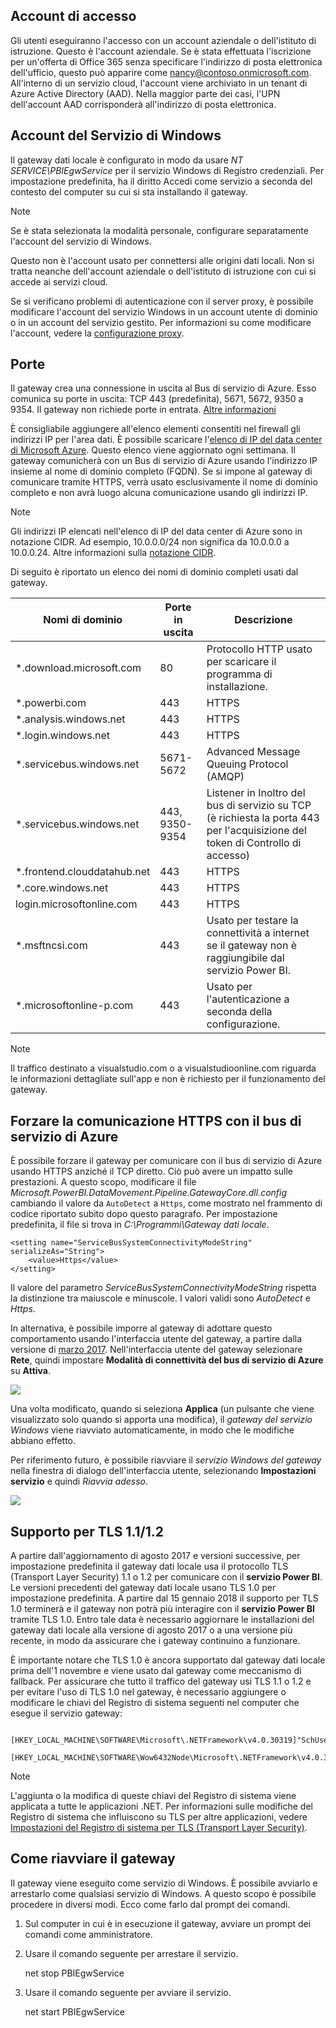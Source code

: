 ## <a name="sign-in-account"></a>Account di accesso
Gli utenti eseguiranno l'accesso con un account aziendale o dell'istituto di istruzione. Questo è l'account aziendale. Se è stata effettuata l'iscrizione per un'offerta di Office 365 senza specificare l'indirizzo di posta elettronica dell'ufficio, questo può apparire come nancy@contoso.onmicrosoft.com. All'interno di un servizio cloud, l'account viene archiviato in un tenant di Azure Active Directory (AAD). Nella maggior parte dei casi, l'UPN dell'account AAD corrisponderà all'indirizzo di posta elettronica.

## <a name="windows-service-account"></a>Account del Servizio di Windows
Il gateway dati locale è configurato in modo da usare *NT SERVICE\PBIEgwService* per il servizio Windows di Registro credenziali. Per impostazione predefinita, ha il diritto Accedi come servizio a seconda del contesto del computer su cui si sta installando il gateway.

> [!NOTE]
> Se è stata selezionata la modalità personale, configurare separatamente l'account del servizio di Windows.
> 
> 

Questo non è l'account usato per connettersi alle origini dati locali.  Non si tratta neanche dell'account aziendale o dell'istituto di istruzione con cui si accede ai servizi cloud.

Se si verificano problemi di autenticazione con il server proxy, è possibile modificare l'account del servizio Windows in un account utente di dominio o in un account del servizio gestito. Per informazioni su come modificare l'account, vedere la [configurazione proxy](../service-gateway-proxy.md#changing-the-gateway-service-account-to-a-domain-user).

## <a name="ports"></a>Porte
Il gateway crea una connessione in uscita al Bus di servizio di Azure. Esso comunica su porte in uscita: TCP 443 (predefinita), 5671, 5672, 9350 a 9354.  Il gateway non richiede porte in entrata. [Altre informazioni](https://azure.microsoft.com/documentation/articles/service-bus-fundamentals-hybrid-solutions/)

È consigliabile aggiungere all'elenco elementi consentiti nel firewall gli indirizzi IP per l'area dati. È possibile scaricare l'[elenco di IP del data center di Microsoft Azure](https://www.microsoft.com/download/details.aspx?id=41653). Questo elenco viene aggiornato ogni settimana. Il gateway comunicherà con un Bus di servizio di Azure usando l'indirizzo IP insieme al nome di dominio completo (FQDN). Se si impone al gateway di comunicare tramite HTTPS, verrà usato esclusivamente il nome di dominio completo e non avrà luogo alcuna comunicazione usando gli indirizzi IP.

> [!NOTE]
> Gli indirizzi IP elencati nell'elenco di IP del data center di Azure sono in notazione CIDR. Ad esempio, 10.0.0.0/24 non significa da 10.0.0.0 a 10.0.0.24. Altre informazioni sulla [notazione CIDR](http://whatismyipaddress.com/cidr).
> 
> 

Di seguito è riportato un elenco dei nomi di dominio completi usati dal gateway.

| Nomi di dominio | Porte in uscita | Descrizione |
| --- | --- | --- |
| *.download.microsoft.com |80 |Protocollo HTTP usato per scaricare il programma di installazione. |
| *.powerbi.com |443 |HTTPS |
| *.analysis.windows.net |443 |HTTPS |
| *.login.windows.net |443 |HTTPS |
| *.servicebus.windows.net |5671-5672 |Advanced Message Queuing Protocol (AMQP) |
| *.servicebus.windows.net |443, 9350-9354 |Listener in Inoltro del bus di servizio su TCP (è richiesta la porta 443 per l'acquisizione del token di Controllo di accesso) |
| *.frontend.clouddatahub.net |443 |HTTPS |
| *.core.windows.net |443 |HTTPS |
| login.microsoftonline.com |443 |HTTPS |
| *.msftncsi.com |443 |Usato per testare la connettività a internet se il gateway non è raggiungibile dal servizio Power BI. |
| *.microsoftonline-p.com |443 |Usato per l'autenticazione a seconda della configurazione. |

> [!NOTE]
> Il traffico destinato a visualstudio.com o a visualstudioonline.com riguarda le informazioni dettagliate sull'app e non è richiesto per il funzionamento del gateway.
> 
> 

## <a name="forcing-https-communication-with-azure-service-bus"></a>Forzare la comunicazione HTTPS con il bus di servizio di Azure
È possibile forzare il gateway per comunicare con il bus di servizio di Azure usando HTTPS anziché il TCP diretto. Ciò può avere un impatto sulle prestazioni. A questo scopo, modificare il file *Microsoft.PowerBI.DataMovement.Pipeline.GatewayCore.dll.config* cambiando il valore da `AutoDetect` a `Https`, come mostrato nel frammento di codice riportato subito dopo questo paragrafo. Per impostazione predefinita, il file si trova in *C:\Programmi\Gateway dati locale*.

```
<setting name="ServiceBusSystemConnectivityModeString" serializeAs="String">
    <value>Https</value>
</setting>
```

Il valore del parametro *ServiceBusSystemConnectivityModeString* rispetta la distinzione tra maiuscole e minuscole. I valori validi sono *AutoDetect* e *Https*.

In alternativa, è possibile imporre al gateway di adottare questo comportamento usando l'interfaccia utente del gateway, a partire dalla versione di [marzo 2017](https://powerbi.microsoft.com/blog/power-bi-gateways-march-update/). Nell'interfaccia utente del gateway selezionare **Rete**, quindi impostare **Modalità di connettività del bus di servizio di Azure** su **Attiva**.

![](./media/gateway-onprem-accounts-ports-more/gw-onprem_01.png)

Una volta modificato, quando si seleziona **Applica** (un pulsante che viene visualizzato solo quando si apporta una modifica), il *gateway del servizio Windows* viene riavviato automaticamente, in modo che le modifiche abbiano effetto.

Per riferimento futuro, è possibile riavviare il *servizio Windows del gateway* nella finestra di dialogo dell'interfaccia utente, selezionando **Impostazioni servizio** e quindi *Riavvia adesso*.

![](./media/gateway-onprem-accounts-ports-more/gw-onprem_02.png)

## <a name="support-for-tls-1112"></a>Supporto per TLS 1.1/1.2
A partire dall'aggiornamento di agosto 2017 e versioni successive, per impostazione predefinita il gateway dati locale usa il protocollo TLS (Transport Layer Security) 1.1 o 1.2 per comunicare con il **servizio Power BI**. Le versioni precedenti del gateway dati locale usano TLS 1.0 per impostazione predefinita. A partire dal 15 gennaio 2018 il supporto per TLS 1.0 terminerà e il gateway non potrà più interagire con il **servizio Power BI** tramite TLS 1.0. Entro tale data è necessario aggiornare le installazioni del gateway dati locale alla versione di agosto 2017 o a una versione più recente, in modo da assicurare che i gateway continuino a funzionare.

È importante notare che TLS 1.0 è ancora supportato dal gateway dati locale prima dell'1 novembre e viene usato dal gateway come meccanismo di fallback. Per assicurare che tutto il traffico del gateway usi TLS 1.1 o 1.2 e per evitare l'uso di TLS 1.0 nel gateway, è necessario aggiungere o modificare le chiavi del Registro di sistema seguenti nel computer che esegue il servizio gateway:

        [HKEY_LOCAL_MACHINE\SOFTWARE\Microsoft\.NETFramework\v4.0.30319]"SchUseStrongCrypto"=dword:00000001
        [HKEY_LOCAL_MACHINE\SOFTWARE\Wow6432Node\Microsoft\.NETFramework\v4.0.30319]"SchUseStrongCrypto"=dword:00000001

> [!NOTE]
> L'aggiunta o la modifica di queste chiavi del Registro di sistema viene applicata a tutte le applicazioni .NET. Per informazioni sulle modifiche del Registro di sistema che influiscono su TLS per altre applicazioni, vedere [Impostazioni del Registro di sistema per TLS (Transport Layer Security)](https://docs.microsoft.com/windows-server/security/tls/tls-registry-settings).
> 
> 

## <a name="how-to-restart-the-gateway"></a>Come riavviare il gateway
Il gateway viene eseguito come servizio di Windows. È possibile avviarlo e arrestarlo come qualsiasi servizio di Windows. A questo scopo è possibile procedere in diversi modi. Ecco come farlo dal prompt dei comandi.

1. Sul computer in cui è in esecuzione il gateway, avviare un prompt dei comandi come amministratore.
2. Usare il comando seguente per arrestare il servizio.
   
   net stop PBIEgwService
3. Usare il comando seguente per avviare il servizio.
   
   net start PBIEgwService

